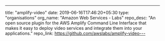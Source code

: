 ---
title: "amplify-video"
date: 2019-06-16T17:46:20+05:30
type: "organisations"
org_name: "Amazon Web Services - Labs"
repo_desc: "An open source plugin for the AWS Amplify Command Line Interface that makes it easy to deploy video services and integrate them into your applications."
repo_link: https://github.com/awslabs/amplify-video---